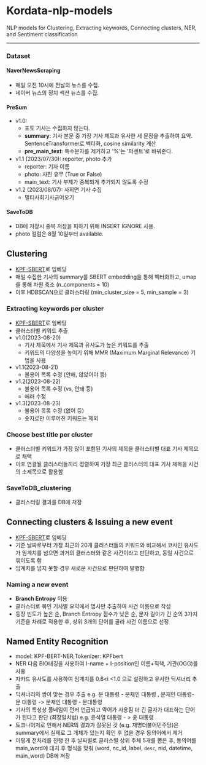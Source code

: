 # Kordata-nlp-models
NLP models for Clustering, Extracting keywords, Connecting clusters, NER, and Sentiment classification

---
### Dataset
#### NaverNewsScraping
- 매일 오전 10시에 전날의 뉴스를 수집.
- 네이버 뉴스의 정치 섹션 뉴스를 수집.

#### PreSum
- v1.0:
    - 포토 기사는 수집하지 않는다.
    - **summary**: 기사 본문 중 가장 기사 제목과 유사한 세 문장을 추출하여 요약. SentenceTransformer로 벡터화, cosine similarity 계산
    - **pre_main_text**: 특수문자를 제거하고 '%'는 '퍼센트'로 바꿔준다.
- v1.1 (2023/07/30): reporter, photo 추가
    - reporter: 기자 이름
    - photo: 사진 유무 (True or False)
    - main_text: 기사 부제가 중복되게 추가되지 않도록 수정
- v1.2 (2023/08/07): 사회면 기사 수집
    - 멀티사회기사긁어오기

#### SaveToDB
- DB에 저장시 중복 저장을 피하기 위해 INSERT IGNORE 사용.
- photo 컬럼은 8월 10일부터 available.

## Clustering
- [KPF-SBERT](https://huggingface.co/bongsoo/kpf-sbert-v1.1)로 임베딩
- 매일 수집한 기사의 summary를 SBERT embedding을 통해 벡터화하고, umap을 통해 차원 축소 (n_components = 10)
- 이후 HDBSCAN으로 클러스터링 (min_cluster_size = 5, min_sample = 3)
  
### Extracting keywords per cluster
- [KPF-SBERT](https://huggingface.co/bongsoo/kpf-sbert-v1.1)로 임베딩
- 클러스터별 키워드 추출
- v1.0(2023-08-20)
    - 기사 제목에서 기사 제목과 유사도가 높은 키워드를 추출
    - 키워드의 다양성을 높이기 위해 MMR (Maximum Marginal Relevance) 기법을 사용
- v1.1(2023-08-21)
    - 불용어 목록 수정 (안해, 않았어야 등)
- v1.2(2023-08-22)
    - 불용어 목록 수정 (vs, 안돼 등)
    - 에러 수정
- v1.3(2023-08-23)
    - 불용어 목록 수정 (없어 등)
    - 숫자로만 이루어진 키워드는 제외

### Choose best title per cluster
- 클러스터별 키워드가 가장 많이 포함된 기사의 제목을 클러스터별 대표 기사 제목으로 채택
- 이후 연결될 클러스터들끼리 정렬하여 가장 최근 클러스터의 대표 기사 제목을 사건의 소제목으로 활용함

### SaveToDB_clustering
- 클러스터링 결과를 DB에 저장

## Connecting clusters & Issuing a new event
- [KPF-SBERT](https://huggingface.co/bongsoo/kpf-sbert-v1.1)로 임베딩
- 기준 날짜로부터 가장 최근의 20개 클러스터들의 키워드와 비교해서 코사인 유사도가 임계치를 넘으면 과거의 클러스터와 같은 사건이라고 판단하고, 동일 사건으로 묶이도록 함
- 임계치를 넘지 못할 경우 새로운 사건으로 판단하여 발행함

### Naming a new event
- **Branch Entropy** 이용
- 클러스터로 묶인 기사별 요약에서 명사만 추출하여 사건 이름으로 작성
- 등장 빈도가 높은 순, Branch Entropy 점수가 낮은 순,  문자 길이가 긴 순의 3가지 기준을 차례로 적용한 후, 상위 3개의 단어를 골라 사건 이름으로 선정


## Named Entity Recognition
- model: KPF-BERT-NER,Tokenizer: KPFbert
- NER 다음 BIO태깅을 사용하여 I-name + I-position인 이름+직책, 기관(OGG)를 사용
- 자카드 유사도를 사용하여 임계치를 0.6<i <1.0 으로 설정하고 유사한 딕셔너리 추출
- 딕셔너리의 쌍이 맞는 경우 추출 e.g. 문 대통령 - 문재인 대통령 , 문재인 대통령- 문 대통령 -> 문재인 대통령 - 문대통령 
- 기사의 특성상 풀네임이 먼저 언급되고 약어가 사용됨 더 긴 글자가 대표하는 단어가 된다고 판단 (최장일치법) e.g. 윤석열 대통령 - > 윤 대통령  
- 토크나이저로 인해서 NER의 결과가 잘못된 것 (e.g. 재명더불어민주당)은 summary에서 실제로 그 개체가 있는지 확인 후 없을 경우 동의어에서 제거
- 이렇게 전처리를 진행 한 후 날짜별로 클러스별 상위 주체 5개를 뽑은 후, 동의어를 main_word에 대치 후 형식을 맞춰 (word, nc_id, label, `desc`, nid, datetime, main_word) DB에 저장

